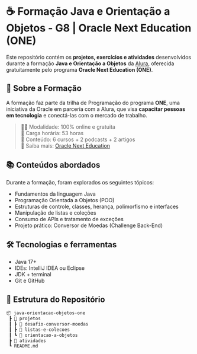 # ☕ Formação Java e Orientação a Objetos - G8 | Oracle Next Education (ONE)

Este repositório contém os **projetos, exercícios e atividades** desenvolvidos durante a formação **Java e Orientação a Objetos** da [Alura](https://www.alura.com.br/), oferecida gratuitamente pelo programa **Oracle Next Education (ONE)**.

## 🎯 Sobre a Formação

A formação faz parte da trilha de Programação do programa **ONE**, uma iniciativa da Oracle em parceria com a Alura, que visa **capacitar pessoas em tecnologia** e conectá-las com o mercado de trabalho.

> 👨‍🎓 Modalidade: 100% online e gratuita  
> 🧭 Carga horária: 53 horas  
> 🧱 Conteúdo: 6 cursos + 2 podcasts + 2 artigos  
> 🔗 Saiba mais: [Oracle Next Education](https://www.oracle.com/br/education/oracle-next-education/)

## 📚 Conteúdos abordados

Durante a formação, foram explorados os seguintes tópicos:

- Fundamentos da linguagem Java
- Programação Orientada a Objetos (POO)
- Estruturas de controle, classes, herança, polimorfismo e interfaces
- Manipulação de listas e coleções
- Consumo de APIs e tratamento de exceções
- Projeto prático: Conversor de Moedas (Challenge Back-End)

## 🛠️ Tecnologias e ferramentas

- Java 17+
- IDEs: IntelliJ IDEA ou Eclipse
- JDK + terminal
- Git e GitHub

## 📁 Estrutura do Repositório

```bash
📦 java-orientacao-objetos-one
 ┣ 📂 projetos
 ┃ ┣ 📂 desafio-conversor-moedas
 ┃ ┣ 📂 listas-e-colecoes
 ┃ ┗ 📂 orientacao-a-objetos
 ┣ 📂 atividades
 ┗ README.md
